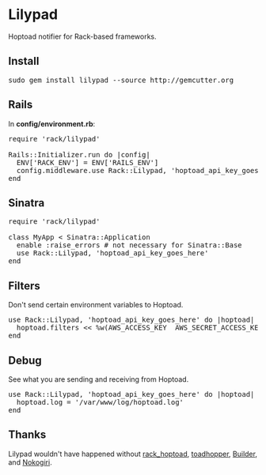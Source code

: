 Lilypad
=======

Hoptoad notifier for Rack-based frameworks.

Install
-------

<pre>
sudo gem install lilypad --source http://gemcutter.org
</pre>

Rails
-----

In **config/environment.rb**:

<pre>
require 'rack/lilypad'

Rails::Initializer.run do |config|
  ENV['RACK_ENV'] = ENV['RAILS_ENV']
  config.middleware.use Rack::Lilypad, 'hoptoad_api_key_goes_here'
end
</pre>

Sinatra
-------

<pre>
require 'rack/lilypad'

class MyApp < Sinatra::Application
  enable :raise_errors # not necessary for Sinatra::Base
  use Rack::Lilypad, 'hoptoad_api_key_goes_here'
end
</pre>

Filters
-------

Don't send certain environment variables to Hoptoad.

<pre>
use Rack::Lilypad, 'hoptoad_api_key_goes_here' do |hoptoad|
  hoptoad.filters << %w(AWS_ACCESS_KEY  AWS_SECRET_ACCESS_KEY AWS_ACCOUNT SSH_AUTH_SOCK)
end
</pre>

Debug
-----

See what you are sending and receiving from Hoptoad.

<pre>
use Rack::Lilypad, 'hoptoad_api_key_goes_here' do |hoptoad|
  hoptoad.log = '/var/www/log/hoptoad.log'
end
</pre>

Thanks
------

Lilypad wouldn't have happened without [rack_hoptoad](http://github.com/atmos/rack_hoptoad), [toadhopper](http://github.com/toolmantim/toadhopper), [Builder](http://builder.rubyforge.org), and [Nokogiri](http://nokogiri.org).